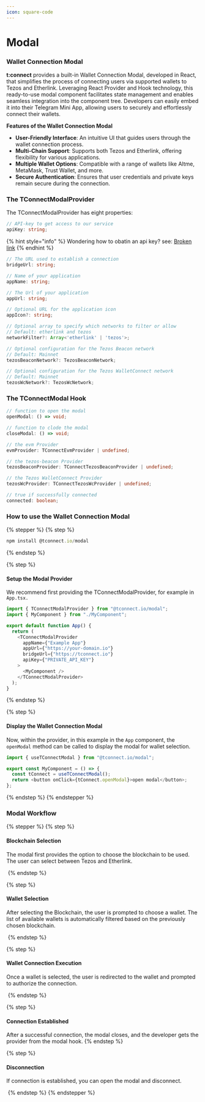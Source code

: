 ```yaml
---
icon: square-code
---
```


# Modal

### Wallet Connection Modal

**t:connect** provides a built-in Wallet Connection Modal, developed in React, that simplifies the process of connecting users via supported wallets to Tezos and Etherlink. Leveraging React Provider and Hook technology, this ready-to-use modal component facilitates state management and enables seamless integration into the component tree. Developers can easily embed it into their Telegram Mini App, allowing users to securely and effortlessly connect their wallets.

**Features of the Wallet Connection Modal**

* **User-Friendly Interface**: An intuitive UI that guides users through the wallet connection process.
* **Multi-Chain Support**: Supports both Tezos and Etherlink, offering flexibility for various applications.
* **Multiple Wallet Options**: Compatible with a range of wallets like Altme, MetaMask, Trust Wallet, and more.
* **Secure Authentication**: Ensures that user credentials and private keys remain secure during the connection.

### The TConnectModalProvider

The TConnectModalProvider has eight properties:

```typescript
// API-key to get access to our service
apiKey: string; 
```

{% hint style="info" %}
Wondering how to obatin an api key? see: [Broken link](broken-reference "mention")
{% endhint %}

```typescript
// The URL used to establish a connection
bridgeUrl: string;
```

```typescript
// Name of your application
appName: string;
```

```typescript
// The Url of your application
appUrl: string;
```

```typescript
// Optional URL for the application icon
appIcon?: string;
```

```typescript
// Optional array to specify which networks to filter or allow
// Default: etherlink and tezos 
networkFilter?: Array<'etherlink' | 'tezos'>;
```

```typescript
// Optional configuration for the Tezos Beacon network
// Default: Mainnet
tezosBeaconNetwork?: TezosBeaconNetwork;
```

```typescript
// Optional configuration for the Tezos WalletConnect network
// Default: Mainnet
tezosWcNetwork?: TezosWcNetwork;
```

### The TConnectModal Hook

```typescript
// function to open the modal
openModal: () => void;

// function to clode the modal
closeModal: () => void;

// the evm Provider
evmProvider: TConnectEvmProvider | undefined;

// the tezos-beacon Provider
tezosBeaconProvider: TConnectTezosBeaconProvider | undefined;

// the Tezos WalletConnect Provider
tezosWcProvider: TConnectTezosWcProvider | undefined;

// true if successfully connected
connected: boolean;
```

### How to use the Wallet Connection Modal

{% stepper %}
{% step %}
```typescript
npm install @tconnect.io/modal
```
{% endstep %}

{% step %}
#### Setup the Modal Provider

We recommend first providing the TConnectModalProvider, for example in `App.tsx.`&#x20;

```typescript
import { TConnectModalProvider } from "@tconnect.io/modal";
import { MyComponent } from "./MyComponent";

export default function App() {
  return (
    <TConnectModalProvider
      appName={"Example App"}
      appUrl={"https://your-domain.io"}
      bridgeUrl={"https://tconnect.io"}
      apiKey={"PRIVATE_API_KEY"}
    >
      <MyComponent />
    </TConnectModalProvider>
  );
}

```
{% endstep %}

{% step %}
#### Display the Wallet Connection Modal

Now, within the provider, in this example in the `App` component, the `openModal` method can be called to display the modal for wallet selection.

```typescript
import { useTConnectModal } from "@tconnect.io/modal";

export const MyComponent = () => {
  const tConnect = useTConnectModal();
  return <button onClick={tConnect.openModal}>open modal</button>;
};

```
{% endstep %}
{% endstepper %}

### Modal Workflow

{% stepper %}
{% step %}
#### Blockchain  Selection

The modal first provides the option to choose the blockchain  to be used. The user can select between Tezos and Etherlink.

<img src="../../.gitbook/assets/Screenshot 2024-11-05 at 09.24.27.png" alt="" data-size="original">
{% endstep %}

{% step %}
#### Wallet Selection

After selecting the Blockchain, the user is prompted to choose a wallet. The list of available wallets is automatically filtered based on the previously chosen blockchain.

<img src="../../.gitbook/assets/Screenshot 2024-11-05 at 09.24.46.png" alt="" data-size="original">
{% endstep %}

{% step %}
#### Wallet Connection Execution

Once a wallet is selected, the user is redirected to the wallet and prompted to authorize the connection.

<img src="../../.gitbook/assets/Screenshot 2024-12-04 at 08.58.20.png" alt="" data-size="original">
{% endstep %}

{% step %}
#### Connection Established

After a successful connection, the modal closes, and the developer gets the provider from the modal hook.&#x20;
{% endstep %}

{% step %}
#### Disconnection

If connection is established, you can open the modal and disconnect.&#x20;

<img src="../../.gitbook/assets/Screenshot 2024-12-04 at 09.00.05.png" alt="" data-size="original">
{% endstep %}
{% endstepper %}
